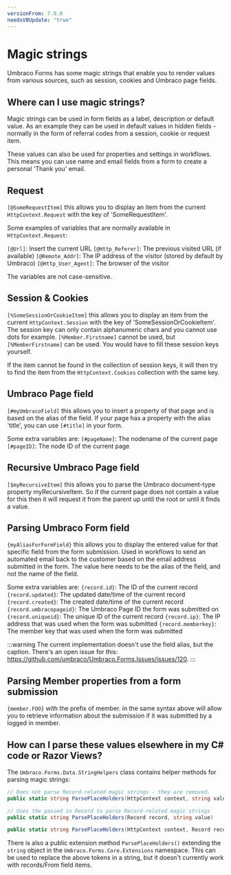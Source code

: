 ```yaml
---
versionFrom: 7.0.0
needsV8Update: "true"
---
```


# Magic strings

Umbraco Forms has some magic strings that enable you to render values from various sources, such as session, cookies and Umbraco page fields.

## Where can I use magic strings?

Magic strings can be used in form fields as a label, description or default value. As an example they can be used in default values in hidden fields - normally in the form of referral codes from a session, cookie or request item.

These values can also be used for properties and settings in workflows. This means you can use name and email fields from a form to create a personal 'Thank you' email.

## Request

`[@SomeRequestItem]` this allows you to display an item from the current `HttpContext.Request` with the key of 'SomeRequestItem'.

Some examples of variables that are normally available in `HttpContext.Request`:

`[@Url]`: Insert the current URL
`[@Http_Referer]`: The previous visited URL (if available)
`[@Remote_Addr]`: The IP address of the visitor (stored by default by Umbraco)
`[@Http_User_Agent]`: The browser of the visitor

The variables are not case-sensitive.

## Session & Cookies
`[%SomeSessionOrCookieItem]` this allows you to display an item from the current `HttpContext.Session` with the key of 'SomeSessionOrCookieItem'. The session key can only contain alphanumeric chars and you cannot use dots for example. `[%Member.Firstname]` cannot be used, but `[%MemberFirstname]` can be used. You would have to fill these session keys yourself.

If the item cannot be found in the collection of session keys, it will then try to find the item from the `HttpContext.Cookies` collection with the same key.

## Umbraco Page field
`[#myUmbracoField]` this allows you to insert a property of that page and is based on the alias of the field. If your page has a property with the alias 'title', you can use `[#title]` in your form.

Some extra variables are:
`[#pageName]`: The nodename of the current page
`[#pageID]`: The node ID of the current page

## Recursive Umbraco Page field
`[$myRecursiveItem]` this allows you to parse the Umbraco document-type property myRecursiveItem. So if the current page does not contain a value for this then it will request it from the parent up until the root or until it finds a value.

## Parsing Umbraco Form field
`{myAliasForFormField}` this allows you to display the entered value for that specific field from the form submission. Used in workflows to send an automated email back to the customer based on the email address submitted in the form. The value here needs to be the alias of the field, and not the name of the field.

Some extra variables are:
`{record.id}`: The ID of the current record
`{record.updated}`: The updated date/time of the current record
`{record.created}`: The created date/time of the current record
`{record.umbracopageid}`: The Umbraco Page ID the form was submitted on
`{record.uniqueid}`: The unique ID of the current record
`{record.ip}`: The IP address that was used when the form was submitted
`{record.memberkey}`: The member key that was used when the form was submitted

:::warning
The current implementation doesn't use the field alias, but the caption. There's an open issue for this: https://github.com/umbraco/Umbraco.Forms.Issues/issues/120.
:::

## Parsing Member properties from a form submission
`{member.FOO}` with the prefix of member. in the same syntax above will allow you to retrieve information about the submission if it was submitted by a logged in member.

## How can I parse these values elsewhere in my C# code or Razor Views?
The `Umbraco.Forms.Data.StringHelpers` class contains helper methods for parsing magic strings:

```csharp
// Does not parse Record-related magic strings - they are removed.
public static string ParsePlaceHolders(HttpContext context, string value)

// Uses the passed in Record to parse Record-related magic strings
public static string ParsePlaceHolders(Record record, string value)

public static string ParsePlaceHolders(HttpContext context, Record record, string value)
```

There is also a public extension method `ParsePlaceHolders()` extending the `string` object in the `Umbraco.Forms.Core.Extensions` namespace. This can be used to replace the above tokens in a string, but it doesn't currently work with records/From field items.

